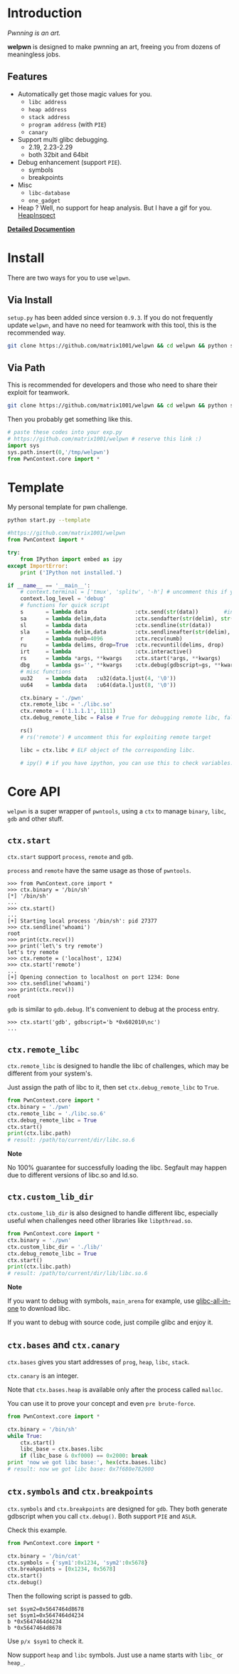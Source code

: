 # Introduction

_Pwnning is an art._

**welpwn** is designed to make pwnning an art, freeing you from dozens of meaningless jobs.

## Features

- Automatically get those magic values for you.
    - `libc address`
    - `heap address`
    - `stack address`
    - `program address` (with `PIE`)
    - `canary`
- Support multi glibc debugging.
    - 2.19, 2.23-2.29
    - both 32bit and 64bit
- Debug enhancement (support `PIE`).
    - symbols
    - breakpoints
- Misc
    - `libc-database`
    - `one_gadget`
- Heap ? Well, no support for heap analysis. But I have a gif for you. [HeapInspect](https://github.com/matrix1001/heapinspect)

__[Detailed Documention](./READMORE.md)__

# Install

There are two ways for you to use `welpwn`.

## Via Install

`setup.py` has been added since version `0.9.3`. If you do not frequently update `welpwn`, and have no need for teamwork with this tool, this is the recommended way.

```sh
git clone https://github.com/matrix1001/welpwn && cd welpwn && python setup.py install
```

## Via Path

This is recommended for developers and those who need to share their exploit for teamwork.

```sh
git clone https://github.com/matrix1001/welpwn && cd welpwn && python start.py
```

Then you probably get something like this.

```python
# paste these codes into your exp.py
# https://github.com/matrix1001/welpwn # reserve this link :)
import sys
sys.path.insert(0,'/tmp/welpwn')
from PwnContext.core import *
```

# Template

My personal template for pwn challenge.

```sh
python start.py --template
```

```python
#https://github.com/matrix1001/welpwn
from PwnContext import *

try:
    from IPython import embed as ipy
except ImportError:
    print ('IPython not installed.')

if __name__ == '__main__':        
    # context.terminal = ['tmux', 'splitw', '-h'] # uncomment this if you use tmux
    context.log_level = 'debug'
    # functions for quick script
    s       = lambda data               :ctx.send(str(data))        #in case that data is an int
    sa      = lambda delim,data         :ctx.sendafter(str(delim), str(data)) 
    sl      = lambda data               :ctx.sendline(str(data)) 
    sla     = lambda delim,data         :ctx.sendlineafter(str(delim), str(data)) 
    r       = lambda numb=4096          :ctx.recv(numb)
    ru      = lambda delims, drop=True  :ctx.recvuntil(delims, drop)
    irt     = lambda                    :ctx.interactive()
    rs      = lambda *args, **kwargs    :ctx.start(*args, **kwargs)
    dbg     = lambda gs='', **kwargs    :ctx.debug(gdbscript=gs, **kwargs)
    # misc functions
    uu32    = lambda data   :u32(data.ljust(4, '\0'))
    uu64    = lambda data   :u64(data.ljust(8, '\0'))

    ctx.binary = './pwn'
    ctx.remote_libc = './libc.so'
    ctx.remote = ('1.1.1.1', 1111)
    ctx.debug_remote_libc = False # True for debugging remote libc, false for local.

    rs()
    # rs('remote') # uncomment this for exploiting remote target

    libc = ctx.libc # ELF object of the corresponding libc.

    # ipy() # if you have ipython, you can use this to check variables.
```

# Core API

`welpwn` is a super wrapper of `pwntools`, using a `ctx` to manage `binary`, `libc`, `gdb` and other stuff.

## `ctx.start`

`ctx.start` support `process`, `remote` and `gdb`.

`process` and `remote` have the same usage as those of `pwntools`.

```
>>> from PwnContext.core import *
>>> ctx.binary = '/bin/sh'
[*] '/bin/sh'
...
>>> ctx.start()
...
[+] Starting local process '/bin/sh': pid 27377
>>> ctx.sendline('whoami')
root
>>> print(ctx.recv())
>>> print('let\'s try remote')
let's try remote
>>> ctx.remote = ('localhost', 1234)
>>> ctx.start('remote')
...
[+] Opening connection to localhost on port 1234: Done
>>> ctx.sendline('whoami')
>>> print(ctx.recv())
root
```

`gdb` is similar to `gdb.debug`. It's convenient to debug at the process entry.

```
>>> ctx.start('gdb', gdbscript='b *0x602010\nc')
...
```

## `ctx.remote_libc`

`ctx.remote_libc` is designed to handle the libc of challenges, which may be different from your system's.

Just assign the path of libc to it, then set `ctx.debug_remote_libc` to `True`.

```python
from PwnContext.core import *
ctx.binary = './pwn'
ctx.remote_libc = './libc.so.6'
ctx.debug_remote_libc = True
ctx.start()
print(ctx.libc.path)
# result: /path/to/current/dir/libc.so.6
```

__Note__

No 100% guarantee for successfully loading the libc. Segfault may happen due to different versions of libc.so and ld.so.

## `ctx.custom_lib_dir`

`ctx.custome_lib_dir` is also designed to handle different libc, especially useful when challenges need other libraries like `libpthread.so`.

```python
from PwnContext.core import *
ctx.binary = './pwn'
ctx.custom_libc_dir = './lib/'
ctx.debug_remote_libc = True
ctx.start()
print(ctx.libc.path)
# result: /path/to/current/dir/lib/libc.so.6
```

__Note__

If you want to debug with symbols, `main_arena` for example, use [glibc-all-in-one](https://github.com/matrix1001/glibc-all-in-one) to download libc.

If you want to debug with source code, just compile glibc and enjoy it.


## `ctx.bases` and `ctx.canary`

`ctx.bases` gives you start addresses of `prog`, `heap`, `libc`, `stack`.

`ctx.canary` is an integer.

Note that `ctx.bases.heap` is available only after the process called `malloc`.

You can use it to prove your concept and even `pre brute-force`.

```python
from PwnContext.core import *

ctx.binary = '/bin/sh'
while True:
    ctx.start()
    libc_base = ctx.bases.libc
    if (libc_base & 0xf000) == 0x2000: break
print 'now we got libc base:', hex(ctx.bases.libc)
# result: now we got libc base: 0x7f680e782000
```

## `ctx.symbols` and `ctx.breakpoints`

`ctx.symbols` and `ctx.breakpoints` are designed for `gdb`. They both generate gdbscript when you call `ctx.debug()`. Both support `PIE` and `ASLR`.

Check this example.

```python
from PwnContext.core import *

ctx.binary = '/bin/cat'
ctx.symbols = {'sym1':0x1234, 'sym2':0x5678}
ctx.breakpoints = [0x1234, 0x5678]
ctx.start()
ctx.debug()
```

Then the following script is passed to gdb.

```
set $sym2=0x5647464d8678
set $sym1=0x5647464d4234
b *0x5647464d4234
b *0x5647464d8678
```

Use `p/x $sym1` to check it.

Now support `heap` and `libc` symbols. Just use a name starts with `libc_` or `heap_`.